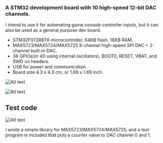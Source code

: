 ### A STM32 development board with 10 high-speed 12-bit DAC channels.

I intend to use it for automating game console controller inputs, but it can also be used as a general purpose dev board. 

* STM32F072R8T6 microcontroller, 64KB flash, 16KB RAM.
* MAX5723/MAX5724/MAX5725 8-channel high-speed SPI DAC + 2-channel built-in DAC.
* 36 GPIOs(or 40 using internal oscillators), BOOT0, RESET, VBAT, and SWD on headers.
* USB for power and communication.
* Board size 4.3 x 4.3 cm, or 1.69 x 1.69 inch.

![Alt text](http://i.imgur.com/0n4vfXo.png)

![Alt text](http://i.imgur.com/py0JN0N.jpg)

## Test code

![Alt text](http://i.imgur.com/T9A3ygh.png)

I wrote a simple library for MAX5723/MAX5724/MAX5725, and a test program is included that puts a counter value to DAC channel 0 and 1. 